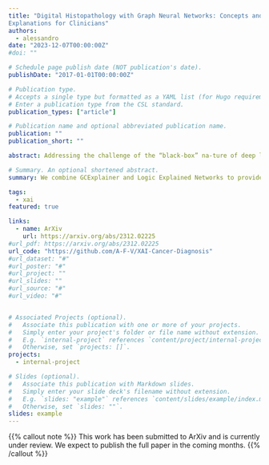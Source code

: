 ```yaml
---
title: "Digital Histopathology with Graph Neural Networks: Concepts and
Explanations for Clinicians"
authors:
  - alessandro
date: "2023-12-07T00:00:00Z"
#doi: ""

# Schedule page publish date (NOT publication's date).
publishDate: "2017-01-01T00:00:00Z"

# Publication type.
# Accepts a single type but formatted as a YAML list (for Hugo requirements).
# Enter a publication type from the CSL standard.
publication_types: ["article"]

# Publication name and optional abbreviated publication name.
publication: ""
publication_short: ""

abstract: Addressing the challenge of the “black-box” na-ture of deep learning in medical settings, we com-bine GCExplainer - an automated concept discovery solution - along with Logic Explained Networks to provide global explanations for Graph Neural Networks. We demonstrate this using a generally applicable graph construction and classification pipeline, involving panoptic segmentation with HoVer-Net and cancer prediction with Graph Convolution Networks. By training on H&E slides of breast cancer, we show promising results in offering explainable and trustworthy AI tools for clinicians.

# Summary. An optional shortened abstract.
summary: We combine GCExplainer and Logic Explained Networks to provide concept-based explanations for Graph Neural Networks, and apply it to digital histopathology.

tags:
  - xai
featured: true

links:
  - name: ArXiv
    url: https://arxiv.org/abs/2312.02225
#url_pdf: https://arxiv.org/abs/2312.02225
url_code: "https://github.com/A-F-V/XAI-Cancer-Diagnosis"
#url_dataset: "#"
#url_poster: "#"
#url_project: ""
#url_slides: ""
#url_source: "#"
#url_video: "#"


# Associated Projects (optional).
#   Associate this publication with one or more of your projects.
#   Simply enter your project's folder or file name without extension.
#   E.g. `internal-project` references `content/project/internal-project/index.md`.
#   Otherwise, set `projects: []`.
projects:
  - internal-project

# Slides (optional).
#   Associate this publication with Markdown slides.
#   Simply enter your slide deck's filename without extension.
#   E.g. `slides: "example"` references `content/slides/example/index.md`.
#   Otherwise, set `slides: ""`.
slides: example
---
```


{{% callout note %}}
This work has been submitted to ArXiv and is currently under review. We expect to publish the full paper in the coming months.
{{% /callout %}}
